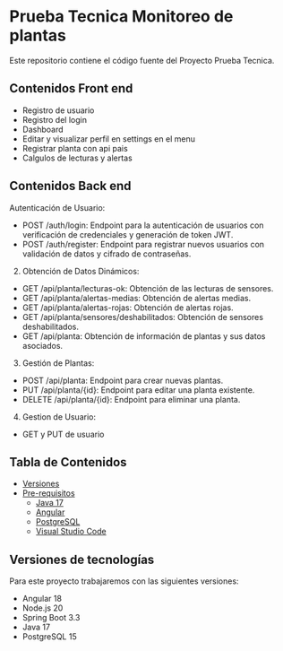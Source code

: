 # Prueba Tecnica Monitoreo de plantas

Este repositorio contiene el código fuente del Proyecto Prueba Tecnica.

##  Contenidos Front end
- Registro de usuario
- Registro del login
- Dashboard
- Editar y visualizar perfil en settings en el menu
- Registrar planta con api pais
- Calgulos de lecturas y alertas
  
##  Contenidos Back end
 Autenticación de Usuario:
  - POST /auth/login: Endpoint para la autenticación de usuarios con 
  verificación de credenciales y generación de token JWT.
  - POST /auth/register: Endpoint para registrar nuevos usuarios con 
  validación de datos y cifrado de contraseñas.
2. Obtención de Datos Dinámicos:
 - GET /api/planta/lecturas-ok: Obtención de las lecturas de sensores.
  - GET /api/planta/alertas-medias: Obtención de alertas medias.
  - GET /api/planta/alertas-rojas: Obtención de alertas rojas.
 - GET /api/planta/sensores/deshabilitados: Obtención de sensores 
  deshabilitados.
  - GET /api/planta: Obtención de información de plantas y sus datos 
  asociados.
3. Gestión de Plantas:
  - POST /api/planta: Endpoint para crear nuevas plantas.
  - PUT /api/planta/{id}: Endpoint para editar una planta existente.
  - DELETE /api/planta/{id}: Endpoint para eliminar una planta.
4. Gestion de Usuario: 
  -  GET y PUT de usuario



## Tabla de Contenidos

- [Versiones](#versiones-de-tecnologías)
- [Pre-requisitos](#pre-requisitos-instalados)
  - [Java 17](#instalación-de-java-21)
  - [Angular](#instalación-de-angular)
  - [PostgreSQL](#instalación-de-postgresql)
  - [Visual Studio Code](#instalación-visual-studio-code)



## Versiones de tecnologías

Para este proyecto trabajaremos con las siguientes versiones:
- Angular 18
- Node.js 20
- Spring Boot 3.3
- Java 17
- PostgreSQL 15



